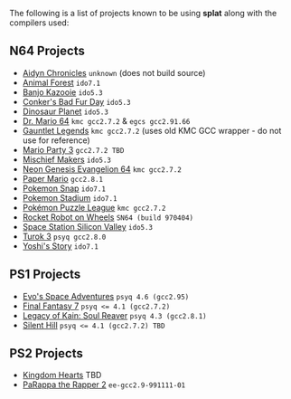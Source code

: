 The following is a list of projects known to be using **splat** along with the compilers used:

## N64 Projects

- [Aidyn Chronicles](https://github.com/blackgamma7/Aidyn) `unknown` (does not build source)
- [Animal Forest](https://github.com/zeldaret/af) `ido7.1`
- [Banjo Kazooie](https://gitlab.com/banjo.decomp/banjo-kazooie) `ido5.3`
- [Conker's Bad Fur Day](https://github.com/mkst/conker) `ido5.3`
- [Dinosaur Planet](https://github.com/zestydevy/dinosaur-planet) `ido5.3`
- [Dr. Mario 64](https://github.com/AngheloAlf/drmario64) `kmc gcc2.7.2` & `egcs gcc2.91.66`
- [Gauntlet Legends](https://github.com/Drahsid/gauntlet-legends) `kmc gcc2.7.2` (uses old KMC GCC wrapper - do not use for reference)
- [Mario Party 3](https://github.com/PartyPlanner64/mp3) `gcc2.7.2 TBD`
- [Mischief Makers](https://github.com/Drahsid/mischief-makers) `ido5.3`
- [Neon Genesis Evangelion 64](https://github.com/farisawan-2000/evangelion) `kmc gcc2.7.2`
- [Paper Mario](https://github.com/pmret/papermario) `gcc2.8.1`
- [Pokemon Snap](https://github.com/ethteck/pokemonsnap) `ido7.1`
- [Pokemon Stadium](https://github.com/ethteck/pokemonstadium) `ido7.1`
- [Pokémon Puzzle League](https://github.com/AngheloAlf/puzzleleague64) `kmc gcc2.7.2`
- [Rocket Robot on Wheels](https://github.com/RocketRet/Rocket-Robot-On-Wheels) `SN64 (build 970404)`
- [Space Station Silicon Valley](https://github.com/mkst/sssv) `ido5.3`
- [Turok 3](https://github.com/drahsid/turok3) `psyq gcc2.8.0`
- [Yoshi's Story](https://github.com/decompals/yoshis-story) `ido7.1`

## PS1 Projects

- [Evo's Space Adventures](https://github.com/mkst/esa) `psyq 4.6 (gcc2.95)`
- [Final Fantasy 7](https://github.com/Drahsid/ffvii) `psyq <= 4.1 (gcc2.7.2)`
- [Legacy of Kain: Soul Reaver](https://github.com/FedericoMilesi/soul-re) `psyq 4.3 (gcc2.8.1)`
- [Silent Hill](https://github.com/Vatuu/silent-hill-decomp) `psyq <= 4.1 (gcc2.7.2) TBD`

## PS2 Projects

- [Kingdom Hearts](https://github.com/ethteck/kh1) TBD
- [PaRappa the Rapper 2](https://github.com/polybiusproxy/parappa2) `ee-gcc2.9-991111-01`
